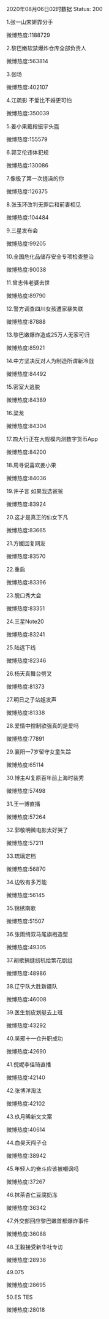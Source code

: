 2020年08月06日02时数据
Status: 200

1.张一山宋妍霏分手

微博热度:1188729

2.黎巴嫩软禁爆炸仓库全部负责人

微博热度:563814

3.张旸

微博热度:402107

4.江疏影 不爱比不婚更可怕

微博热度:350039

5.姜小果戴段振宇头盔

微博热度:155579

6.郭艾伦违体犯规

微博热度:130086

7.像极了第一次搓澡的你

微博热度:126375

8.张玉环改判无罪后和前妻相见

微博热度:104484

9.三星发布会

微博热度:99205

10.全国危化品储存安全专项检查整治

微博热度:90038

11.曾志伟老婆去世

微博热度:89790

12.警方调查四川女孩遭家暴失联

微博热度:87888

13.黎巴嫩爆炸造成25万人无家可归

微博热度:85921

14.中方坚决反对人为制造所谓新冷战

微博热度:84492

15.密室大逃脱

微博热度:84389

16.梁龙

微博热度:84304

17.四大行正在大规模内测数字货币App

微博热度:84200

18.周寻说喜欢姜小果

微博热度:84036

19.许子言 如果我选爸爸

微博热度:83924

20.这才是真正的仙女下凡

微博热度:83665

21.方媛回复网友

微博热度:83570

22.重启

微博热度:83396

23.脱口秀大会

微博热度:83351

24.三星Note20

微博热度:83241

25.陆远下线

微博热度:82346

26.杨天真舞台劈叉

微博热度:81373

27.明日之子站姐发声

微博热度:81338

28.爱情中控制欲强真的是爱吗

微博热度:77891

29.襄阳一7岁留守女童失踪

微博热度:65114

30.博主AI复原百年前上海时装秀

微博热度:57498

31.王一博直播

微博热度:57264

32.郭敬明微电影太好哭了

微博热度:57211

33.琉璃定档

微博热度:56870

34.边牧有多万能

微博热度:56145

35.锦绣南歌

微博热度:51507

36.张雨绮双马尾旗袍造型

微博热度:49305

37.胡歌捐缝纫机给繁花剧组

微博热度:48986

38.辽宁队大胜新疆队

微博热度:46008

39.医生划皮划艇去上班

微博热度:43292

40.吴邪十一仓升职成功

微博热度:42690

41.倪妮李佳琦直播

微博热度:42140

42.张博洋淘汰

微博热度:42102

43.玖月晞新文文案

微博热度:40614

44.白昊天闯子仓

微博热度:38942

45.年轻人的奋斗应该被嘲讽吗

微博热度:37267

46.抹茶杏仁豆腐奶冻

微博热度:36342

47.外交部回应黎巴嫩首都爆炸事件

微博热度:36088

48.王毅接受新华社专访

微博热度:28936

49.075

微博热度:28695

50.ES TES

微博热度:28018

